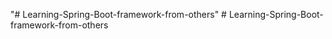 "# Learning-Spring-Boot-framework-from-others" 
#   L e a r n i n g - S p r i n g - B o o t - f r a m e w o r k - f r o m - o t h e r s  
 